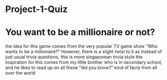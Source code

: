 # Project-1-Quiz
# You want to be a millionaire or not?
the idea for this game comes from the very popular TV game show "Who wants to be a millionaire?"
However, there is a slight twist to it as instead of just usual trivia questions, this is more singaporean trivia style
the inspiration for this comes from my little brother who is in secondary school, and he likes to read up on all these "did you know?" kind of facts from all over the world
